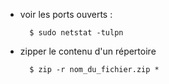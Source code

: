 * voir les ports ouverts :

        $ sudo netstat -tulpn

* zipper le contenu d'un répertoire

        $ zip -r nom_du_fichier.zip *
